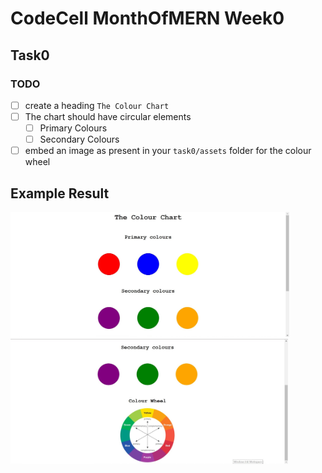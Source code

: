 # CodeCell MonthOfMERN Week0

## Task0

### TODO

- [ ] create a heading `The Colour Chart`
- [ ] The chart should have circular elements
  - [ ] Primary Colours
  - [ ] Secondary Colours
- [ ] embed an image as present in your `task0/assets` folder for the colour wheel

## Example Result

<img src="../assets/task0-ss1.jpg" height="200" />
<img src="../assets/task0-ss2.jpg" height="200" />
